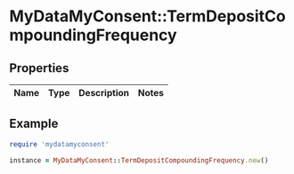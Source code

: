# MyDataMyConsent::TermDepositCompoundingFrequency

## Properties

| Name | Type | Description | Notes |
| ---- | ---- | ----------- | ----- |

## Example

```ruby
require 'mydatamyconsent'

instance = MyDataMyConsent::TermDepositCompoundingFrequency.new()
```

